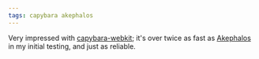 ```yaml
---
tags: capybara akephalos
---
```


Very impressed with [capybara-webkit](/wiki/capybara-webkit); it's over twice as fast as [Akephalos](/wiki/Akephalos) in my initial testing, and just as reliable.
